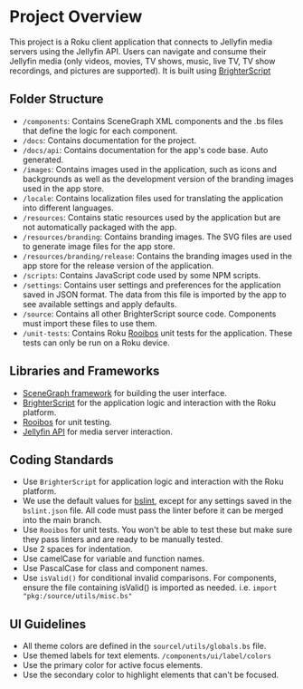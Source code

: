 # Project Overview

This project is a Roku client application that connects to Jellyfin media servers using the Jellyfin API. Users can navigate and consume their Jellyfin media (only videos, movies, TV shows, music, live TV, TV show recordings, and pictures are supported). It is built using [BrighterScript](https://github.com/rokucommunity/brighterscript)

## Folder Structure

- `/components`: Contains SceneGraph XML components and the .bs files that define the logic for each component.
- `/docs`: Contains documentation for the project.
- `/docs/api`: Contains documentation for the app's code base. Auto generated.
- `/images`: Contains images used in the application, such as icons and backgrounds as well as the development version of the branding images used in the app store.
- `/locale`: Contains localization files used for translating the application into different languages.
- `/resources`: Contains static resources used by the application but are not automatically packaged with the app.
- `/resources/branding`: Contains branding images. The SVG files are used to generate image files for the app store.
- `/resources/branding/release`: Contains the branding images used in the app store for the release version of the application.
- `/scripts`: Contains JavaScript code used by some NPM scripts.
- `/settings`: Contains user settings and preferences for the application saved in JSON format. The data from this file is imported by the app to see available settings and apply defaults.
- `/source`: Contains all other BrighterScript source code. Components must import these files to use them.
- `/unit-tests`: Contains Roku [Rooibos](https://github.com/rokucommunity/rooibos) unit tests for the application. These tests can only be run on a Roku device.

## Libraries and Frameworks

- [SceneGraph framework](https://developer.roku.com/docs/developer-program/core-concepts/core-concepts.md) for building the user interface.
- [BrighterScript](https://github.com/rokucommunity/brighterscript) for the application logic and interaction with the Roku platform.
- [Rooibos](https://github.com/rokucommunity/rooibos) for unit testing.
- [Jellyfin API](https://api.jellyfin.org/) for media server interaction.

## Coding Standards

- Use `BrighterScript` for application logic and interaction with the Roku platform.
- We use the default values for [bslint](https://github.com/rokucommunity/bslint), except for any settings saved in the `bslint.json` file. All code must pass the linter before it can be merged into the main branch.
- Use `Rooibos` for unit tests. You won't be able to test these but make sure they pass linters and are ready to be manually tested.
- Use 2 spaces for indentation.
- Use camelCase for variable and function names.
- Use PascalCase for class and component names.
- Use `isValid()` for conditional invalid comparisons. For components, ensure the file containing isValid() is imported as needed. i.e. `import "pkg:/source/utils/misc.bs"`

## UI Guidelines

- All theme colors are defined in the `sourcel/utils/globals.bs` file.
- Use themed labels for text elements. `/components/ui/label/colors`
- Use the primary color for active focus elements.
- Use the secondary color to highlight elements that can't be focused.